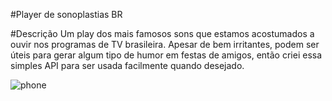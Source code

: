 #Player de sonoplastias BR

#Descrição
Um play dos mais famosos sons que estamos acostumados a ouvir nos programas de TV brasileira. Apesar de bem irritantes, podem ser úteis para gerar
algum tipo de humor em festas de amigos, então criei essa simples API para ser usada facilmente quando desejado.


![phone](https://user-images.githubusercontent.com/99507279/219114978-878b0e14-021b-4421-8703-1e927f32dd12.PNG)
